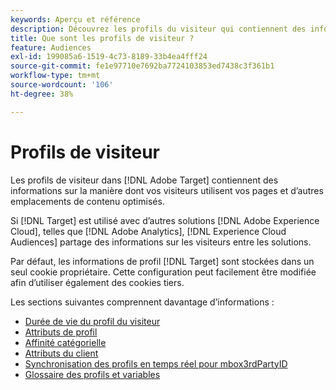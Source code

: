 ```yaml
---
keywords: Aperçu et référence
description: Découvrez les profils du visiteur qui contiennent des informations sur la manière dont les visiteurs utilisent vos pages et d’autres emplacements de contenu optimisés.
title: Que sont les profils de visiteur ?
feature: Audiences
exl-id: 199085a6-1519-4c73-8189-33b4ea4fff24
source-git-commit: fe1e97710e7692ba7724103853ed7438c3f361b1
workflow-type: tm+mt
source-wordcount: '106'
ht-degree: 38%

---
```


# Profils de visiteur

Les profils de visiteur dans [!DNL Adobe Target] contiennent des informations sur la manière dont vos visiteurs utilisent vos pages et d’autres emplacements de contenu optimisés.

Si [!DNL Target] est utilisé avec d’autres solutions [!DNL Adobe Experience Cloud], telles que [!DNL Adobe Analytics], [!DNL Experience Cloud Audiences] partage des informations sur les visiteurs entre les solutions.

Par défaut, les informations de profil [!DNL Target] sont stockées dans un seul cookie propriétaire. Cette configuration peut facilement être modifiée afin d’utiliser également des cookies tiers.

Les sections suivantes comprennent davantage d’informations :

- [Durée de vie du profil du visiteur](visitor-profile-lifetime.md)
- [Attributs de profil](profile-parameters.md)
- [Affinité catégorielle](category-affinity.md)
- [Attributs du client](https://experienceleague.adobe.com/docs/target-dev/developer/implementation/methods/customer-attributes.html?lang=fr)
- [Synchronisation des profils en temps réel pour mbox3rdPartyID](3rd-party-id.md)
- [Glossaire des profils et variables](variables-profiles-parameters-methods.md)
